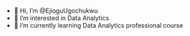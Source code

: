 - 👋 Hi, I’m @EjioguUgochukwu
- 👀 I’m interested in Data Analytics
- 🌱 I’m currently learning Data Analytics professional course

<!---
EjioguUgochukwu/EjioguUgochukwu is a ✨ special ✨ repository because its `README.md` (this file) appears on your GitHub profile.
You can click the Preview link to take a look at your changes.
--->
